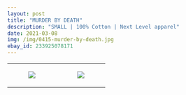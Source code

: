 ```yaml
---
layout: post
title: "MURDER BY DEATH"
description: "SMALL | 100% Cotton | Next Level apparel"
date: 2021-03-08
img: /img/0415-murder-by-death.jpg
ebay_id: 233925078171
---
```




<table style="width:100%;"><tr><td style="vertical-align:top;">
      <figure class="tmblr-full" data-orig-height="2048" data-orig-width="1365" data-orig-src="https://concertshirts.netlify.app/shirts/0415/0415-01.jpg"><img src="https://64.media.tumblr.com/f49242f8f8c89515210673b62cbf503e/acc72098d6940efd-59/s540x810/dc00c5357eeedab3e2cfd31645aac21cc9803c85.jpg" data-orig-height="2048" data-orig-width="1365" data-orig-src="https://concertshirts.netlify.app/shirts/0415/0415-01.jpg"/></figure></td>
    <td style="vertical-align:top;">
      <figure class="tmblr-full" data-orig-height="2048" data-orig-width="1365" data-orig-src="https://concertshirts.netlify.app/shirts/0415/0415-02.jpg"><img src="https://64.media.tumblr.com/1ffbef17507ec2c17034ef7eb25e58e4/acc72098d6940efd-db/s540x810/4a444c8e8f915659a62af9050a2bca5b40d29373.jpg" data-orig-height="2048" data-orig-width="1365" data-orig-src="https://concertshirts.netlify.app/shirts/0415/0415-02.jpg"/></figure></td>
  </tr></table>
